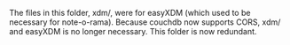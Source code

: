 The files in this folder, xdm/, were for easyXDM (which used to be necessary for note-o-rama).
Because couchdb now supports CORS, xdm/ and easyXDM is no longer necessary.
This folder is now redundant.